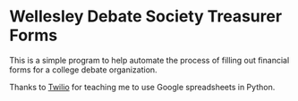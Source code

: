 Wellesley Debate Society Treasurer Forms
========================================

This is a simple program to help automate the process of filling out financial forms for a college debate organization.

Thanks to [Twilio](https://www.twilio.com/blog/2017/02/an-easy-way-to-read-and-write-to-a-google-spreadsheet-in-python.html) for teaching me to use Google spreadsheets in Python.